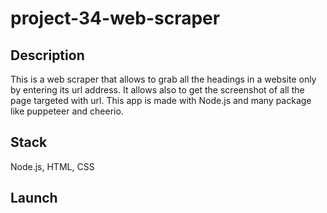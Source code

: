 # project-34-web-scraper

## Description

This is a web scraper that allows to grab all the headings in a website only by entering its url address. It allows also to get the screenshot of all the page targeted with url. This app is made with Node.js and many package like puppeteer and cheerio.

## Stack

Node.js, HTML, CSS

## Launch

